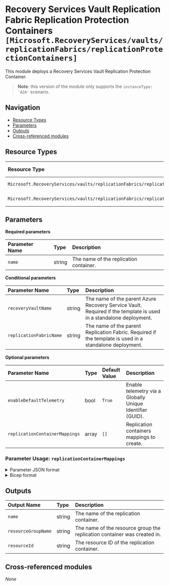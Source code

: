 # Recovery Services Vault Replication Fabric Replication Protection Containers `[Microsoft.RecoveryServices/vaults/replicationFabrics/replicationProtectionContainers]`

This module deploys a Recovery Services Vault Replication Protection Container.

> **Note**: this version of the module only supports the `instanceType: 'A2A'` scenario.

## Navigation

- [Resource Types](#Resource-Types)
- [Parameters](#Parameters)
- [Outputs](#Outputs)
- [Cross-referenced modules](#Cross-referenced-modules)

## Resource Types

| Resource Type | API Version |
| :-- | :-- |
| `Microsoft.RecoveryServices/vaults/replicationFabrics/replicationProtectionContainers` | [2022-10-01](https://learn.microsoft.com/en-us/azure/templates/Microsoft.RecoveryServices/2022-10-01/vaults/replicationFabrics/replicationProtectionContainers) |
| `Microsoft.RecoveryServices/vaults/replicationFabrics/replicationProtectionContainers/replicationProtectionContainerMappings` | [2022-10-01](https://learn.microsoft.com/en-us/azure/templates/Microsoft.RecoveryServices/2022-10-01/vaults/replicationFabrics/replicationProtectionContainers/replicationProtectionContainerMappings) |

## Parameters

**Required parameters**

| Parameter Name | Type | Description |
| :-- | :-- | :-- |
| `name` | string | The name of the replication container. |

**Conditional parameters**

| Parameter Name | Type | Description |
| :-- | :-- | :-- |
| `recoveryVaultName` | string | The name of the parent Azure Recovery Service Vault. Required if the template is used in a standalone deployment. |
| `replicationFabricName` | string | The name of the parent Replication Fabric. Required if the template is used in a standalone deployment. |

**Optional parameters**

| Parameter Name | Type | Default Value | Description |
| :-- | :-- | :-- | :-- |
| `enableDefaultTelemetry` | bool | `True` | Enable telemetry via a Globally Unique Identifier (GUID). |
| `replicationContainerMappings` | array | `[]` | Replication containers mappings to create. |


### Parameter Usage: `replicationContainerMappings`

<details>

<summary>Parameter JSON format</summary>

```json
"replicationContainerMappings": {
    "value": [
        {
            "targetProtectionContainerId": "/Subscriptions/<<subscriptionId>>/resourceGroups/validation-rg/providers/Microsoft.RecoveryServices/vaults/<<namePrefix>>-az-rsv-dr-001/replicationFabrics/NorthEurope/replicationProtectionContainers/ne-container1",
            "policyId": "/Subscriptions/<<subscriptionId>>/resourceGroups/validation-rg/providers/Microsoft.RecoveryServices/vaults/<<namePrefix>>-az-rsv-dr-001/replicationPolicies/Default_values"
        },
        {
            "name": null, //Optional
            "policyName": "Default_values",
            "targetContainerFabricName": "WestEurope",
            "targetContainerName": "we-container"
        }
    ]
}
```

</details>

<details>

<summary>Bicep format</summary>

```bicep
replicationContainerMappings: [
    {
        targetProtectionContainerId: '/Subscriptions/<<subscriptionId>>/resourceGroups/validation-rg/providers/Microsoft.RecoveryServices/vaults/<<namePrefix>>-az-rsv-dr-001/replicationFabrics/NorthEurope/replicationProtectionContainers/ne-container1'
        policyId: '/Subscriptions/<<subscriptionId>>/resourceGroups/validation-rg/providers/Microsoft.RecoveryServices/vaults/<<namePrefix>>-az-rsv-dr-001/replicationPolicies/Default_values'
    }
    {
        name: null //Optional
        policyName: 'Default_values'
        targetContainerFabricName: 'WestEurope'
        targetContainerName: 'we-container'
    }
]
```

</details>
<p>

## Outputs

| Output Name | Type | Description |
| :-- | :-- | :-- |
| `name` | string | The name of the replication container. |
| `resourceGroupName` | string | The name of the resource group the replication container was created in. |
| `resourceId` | string | The resource ID of the replication container. |

## Cross-referenced modules

_None_
